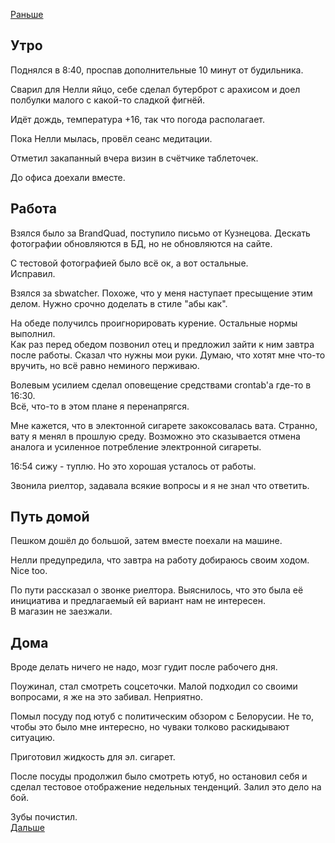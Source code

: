 [Раньше](2020.08.03.md)  
## Утро
Поднялся в 8:40, проспав дополнительные 10 минут от будильника.

Сварил для Нелли яйцо, себе сделал бутерброт с арахисом и доел полбулки малого с какой-то сладкой фигнёй.

Идёт дождь, температура +16, так что погода располагает.

Пока Нелли мылась, провёл сеанс медитации.

Отметил закапанный вчера визин в счётчике таблеточек.

До офиса доехали вместе.
## Работа
Взялся было за BrandQuad, поступило письмо от Кузнецова. Дескать фотографии обновляются в БД, но не обновляются на сайте.

С тестовой фотографией было всё ок, а вот остальные.  
Исправил.

Взялся за sbwatcher. Похоже, что у меня наступает пресыщение этим делом. Нужно срочно доделать в стиле "абы как".

На обеде получилсь проигнорировать курение. Остальные нормы выполнил.  
Как раз перед обедом позвонил отец и предложил зайти к ним завтра после работы. Сказал что нужны мои руки. Думаю, что хотят мне что-то вручить, но всё равно неминого перживаю.

Волевым усилием сделал оповещение средствами crontab'а где-то в 16:30.  
Всё, что-то в этом плане я перенапрягся.

Мне кажется, что в электонной сигарете закоксовалась вата. Странно, вату я менял в прошлую среду. Возможно это сказывается отмена аналога и усиленное потребление электронной сигареты.

16:54 сижу - туплю. Но это хорошая усталось от работы.

Звонила риелтор, задавала всякие вопросы и я не знал что ответить.
## Путь домой
Пешком дошёл до большой, затем вместе поехали на машине.  

Нелли предупредила, что завтра на работу добираюсь своим ходом. Nice too.

По пути рассказал о звонке риелтора. Выяснилось, что это была её инициатива и предлагаемый ей вариант нам не интересен.  
В магазин не заезжали.
## Дома
Вроде делать ничего не надо, мозг гудит после рабочего дня.

Поужинал, стал смотреть соцсеточки. Малой подходил со своими вопросами, я же на это забивал. Неприятно.

Помыл посуду под ютуб с политическим обзором с Белорусии. Не то, чтобы это было мне интересно, но чуваки толково раскидывают ситуацию.

Приготовил жидкость для эл. сигарет.

После посуды продолжил было смотреть ютуб, но остановил себя и сделал тестовое отображение недельных тенденций. Залил это дело на бой.

Зубы почистил.  
[Дальше](2020.08.05.md)